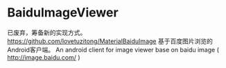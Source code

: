 BaiduImageViewer
================
已废弃，筹备新的实现方式。https://github.com/lovetuzitong/MaterialBaiduImage
基于百度图片浏览的Android客户端。 An android client for image viewer base on baidu image ( http://image.baidu.com/ )
